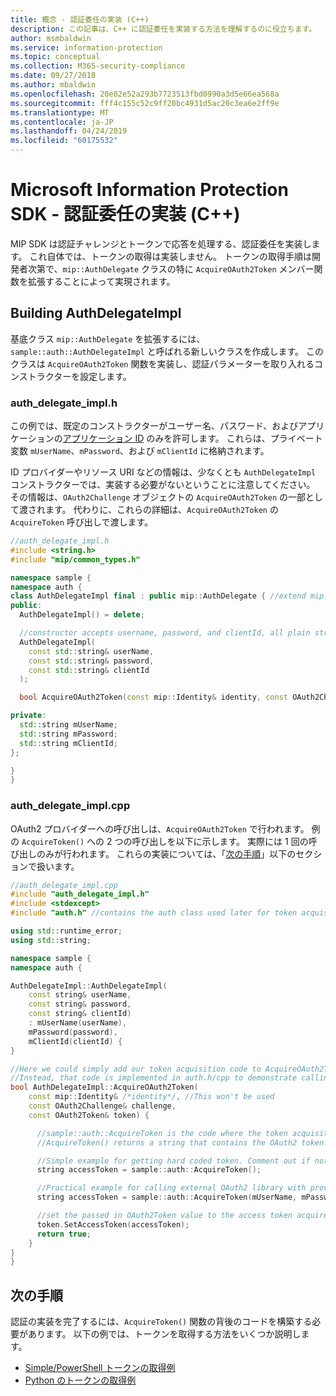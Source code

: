 ```yaml
---
title: 概念 - 認証委任の実装 (C++)
description: この記事は、C++ に認証委任を実装する方法を理解するのに役立ちます。
author: msmbaldwin
ms.service: information-protection
ms.topic: conceptual
ms.collection: M365-security-compliance
ms.date: 09/27/2018
ms.author: mbaldwin
ms.openlocfilehash: 20e82e52a293b7723513fbd0990a3d5e66ea568a
ms.sourcegitcommit: fff4c155c52c9ff20bc4931d5ac20c3ea6e2ff9e
ms.translationtype: MT
ms.contentlocale: ja-JP
ms.lasthandoff: 04/24/2019
ms.locfileid: "60175532"
---
```

# <a name="microsoft-information-protection-sdk---implementing-an-authentication-delegate-c"></a>Microsoft Information Protection SDK - 認証委任の実装 (C++)

MIP SDK は認証チャレンジとトークンで応答を処理する、認証委任を実装します。 これ自体では、トークンの取得は実装しません。 トークンの取得手順は開発者次第で、`mip::AuthDelegate` クラスの特に `AcquireOAuth2Token` メンバー関数を拡張することによって実現されます。

## <a name="building-authdelegateimpl"></a>Building AuthDelegateImpl

基底クラス `mip::AuthDelegate` を拡張するには、`sample::auth::AuthDelegateImpl` と呼ばれる新しいクラスを作成します。 このクラスは `AcquireOAuth2Token` 関数を実装し、認証パラメーターを取り入れるコンストラクターを設定します。

### <a name="authdelegateimplh"></a>auth_delegate_impl.h

この例では、既定のコンストラクターがユーザー名、パスワード、およびアプリケーションの[アプリケーション ID](/azure/active-directory/develop/developer-glossary#application-id-client-id) のみを許可します。 これらは、プライベート変数 `mUserName`、`mPassword`、および `mClientId` に格納されます。

ID プロバイダーやリソース URI などの情報は、少なくとも `AuthDelegateImpl` コンストラクターでは、実装する必要がないということに注意してください。 その情報は、`OAuth2Challenge` オブジェクトの `AcquireOAuth2Token` の一部として渡されます。 代わりに、これらの詳細は、`AcquireOAuth2Token` の `AcquireToken` 呼び出しで渡します。

```cpp
//auth_delegate_impl.h
#include <string.h>
#include "mip/common_types.h"

namespace sample {
namespace auth {
class AuthDelegateImpl final : public mip::AuthDelegate { //extend mip::AuthDelegate base class
public:
  AuthDelegateImpl() = delete;

  //constructor accepts username, password, and clientId, all plain strings.
  AuthDelegateImpl(
    const std::string& userName,
    const std::string& password,
    const std::string& clientId
  );

  bool AcquireOAuth2Token(const mip::Identity& identity, const OAuth2Challenge& challenge, OAuth2Token& token) override;

private:
  std::string mUserName;
  std::string mPassword;
  std::string mClientId;
};

}
}
```

### <a name="authdelegateimplcpp"></a>auth_delegate_impl.cpp

OAuth2 プロバイダーへの呼び出しは、`AcquireOAuth2Token` で行われます。 例の `AcquireToken()` への 2 つの呼び出しを以下に示します。 実際には 1 回の呼び出しのみが行われます。 これらの実装については、「[次の手順](#next-steps)」以下のセクションで扱います。

```cpp
//auth_delegate_impl.cpp
#include "auth_delegate_impl.h"
#include <stdexcept>
#include "auth.h" //contains the auth class used later for token acquisition

using std::runtime_error;
using std::string;

namespace sample {
namespace auth {

AuthDelegateImpl::AuthDelegateImpl(
    const string& userName,
    const string& password,
    const string& clientId)
    : mUserName(userName),
    mPassword(password),
    mClientId(clientId) {
}

//Here we could simply add our token acquisition code to AcquireOAuth2Token
//Instead, that code is implemented in auth.h/cpp to demonstrate calling an external library
bool AuthDelegateImpl::AcquireOAuth2Token(
    const mip::Identity& /*identity*/, //This won't be used
    const OAuth2Challenge& challenge,
    const OAuth2Token& token) {

      //sample::auth::AcquireToken is the code where the token acquisition routine is implemented.
      //AcquireToken() returns a string that contains the OAuth2 token.

      //Simple example for getting hard coded token. Comment out if not used.
      string accessToken = sample::auth::AcquireToken();

      //Practical example for calling external OAuth2 library with provided authentication details.
      string accessToken = sample::auth::AcquireToken(mUserName, mPassword, mClientId, challenge.GetAuthority(), challenge.GetResource());  

      //set the passed in OAuth2Token value to the access token acquired by our provider
      token.SetAccessToken(accessToken);
      return true;
    }
}
}
```

## <a name="next-steps"></a>次の手順

認証の実装を完了するには、`AcquireToken()` 関数の背後のコードを構築する必要があります。 以下の例では、トークンを取得する方法をいくつか説明します。

- [Simple/PowerShell トークンの取得例](concept-authentication-acquire-token-ps.md)
- [Python のトークンの取得例](concept-authentication-acquire-token-py.md)
